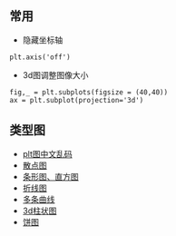 ## 常用

* 隐藏坐标轴
```
plt.axis('off')
```

* 3d图调整图像大小
```
fig,_ = plt.subplots(figsize = (40,40))
ax = plt.subplot(projection='3d')
```

## 类型图

* [plt图中文乱码](chinese.py)
* [散点图](sandiantu.py)
* [条形图、直方图](zhifangtu.py)
* [折线图](zhexiantu.py)
* [多条曲线](https://www.jb51.net/article/142980.htm)
* [3d柱状图](img3d.py)
* [饼图](pie.py)
